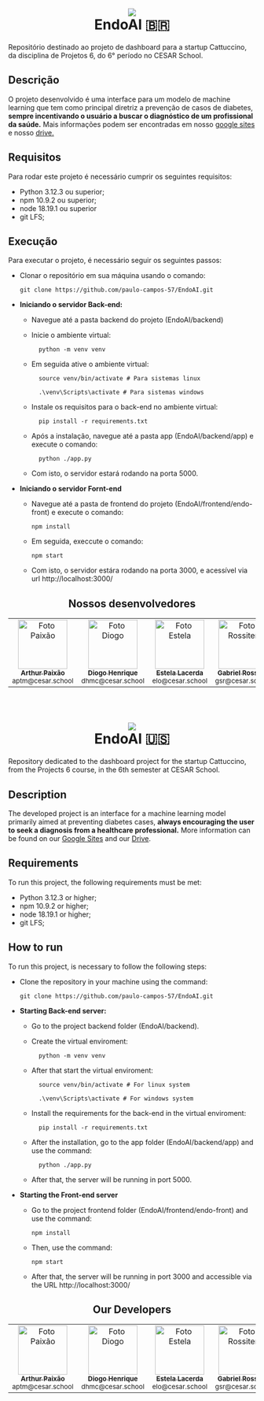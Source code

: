 <div align="center">
  <h1>
    <img src="https://skillicons.dev/icons?i=react,nodejs,python,flask" /><br>EndoAI 🇧🇷
  </h1>  
</div>
Repositório destinado ao projeto de dashboard para a startup Cattuccino, da disciplina de Projetos 6, do 6° período no CESAR School.<br>

## Descrição
O projeto desenvolvido é uma interface para um modelo de machine learning que tem como principal diretriz a prevenção de casos de diabetes, <strong>sempre incentivando o usuário a buscar o diagnóstico de um profissional da saúde.</strong> Mais informações podem ser encontradas em nosso <a href="https://sites.google.com/cesar.school/endo-ai/home">google sites</a> e nosso <a href="https://drive.google.com/drive/folders/1NskF5VEnYzHEWuR-ODKwKahWOmKkTWXW?usp=drive_link">drive.</a>

## Requisitos
Para rodar este projeto é necessário cumprir os seguintes requisitos:
- Python 3.12.3 ou superior;
- npm 10.9.2 ou superior;
- node 18.19.1 ou superior
- git LFS;

## Execução
Para executar o projeto, é necessário seguir os seguintes passos:
- Clonar o repositório em sua máquina usando o comando: 
  <dt>

      git clone https://github.com/paulo-campos-57/EndoAI.git
  </dt>

- <strong>Iniciando o servidor Back-end:</strong>
  - Navegue até a pasta backend do projeto (EndoAI/backend)
  - Inicie o ambiente virtual:
      <dt>
    
          python -m venv venv
      </dt>
  - Em seguida ative o ambiente virtual:
      <dt>
    
          source venv/bin/activate # Para sistemas linux
      </dt>
      <dt>
    
          .\venv\Scripts\activate # Para sistemas windows
      </dt>
  - Instale os requisitos para o back-end no ambiente virtual:
      <dt>
    
          pip install -r requirements.txt
      </dt>
  - Após a instalação, navegue até a pasta app (EndoAI/backend/app) e execute o comando:
      <dt>
    
          python ./app.py
      </dt>
  - Com isto, o servidor estará rodando na porta 5000.
- <strong>Iniciando o servidor Fornt-end</strong>
  - Navegue até a pasta de frontend do projeto (EndoAI/frontend/endo-front) e execute o comando: 
      <dt>
  
        npm install
    </dt>
  - Em seguida, execcute o comando:
    <dt>
  
        npm start
    </dt>
  - Com isto, o servidor estára rodando na porta 3000, e acessível via url http://localhost:3000/
  ##
<div align="center">
  <h2>Nossos desenvolvedores</h2>
  <table>
    <tr>
      <td align="center">
        <a href="https://github.com/paixaoao">
          <img src="https://avatars.githubusercontent.com/u/126728380?v=4" width="100px;" alt="Foto Paixão"/><br>
          <sub>
            <b>Arthur Paixão</b>
          </sub>
        </a>
        <br>
        <sub>aptm@cesar.school</sub>
      </td>
          <td align="center">
        <a href="https://github.com/DiogoHMC">
          <img src="https://avatars.githubusercontent.com/u/116087739?v=4" width="100px;" alt="Foto Diogo"/><br>
          <sub>
            <b>Diogo Henrique</b>
          </sub>
        </a>
        <br>
        <sub>dhmc@cesar.school</sub>
      </td>
      <td align="center">
        <a href="https://github.com/EstelaLacerda">
          <img src="https://avatars.githubusercontent.com/u/117921412?v=4" width="100px;" alt="Foto Estela"/><br>
          <sub>
            <b>Estela Lacerda</b>
          </sub>
        </a>
        <br>
        <sub>elo@cesar.school</sub>
      </td>
      <td align="center">
        <a href="https://github.com/grossiter04">
          <img src="https://avatars.githubusercontent.com/u/116268469?v=4" width="100px;" alt="Foto Rossiter"/><br>
          <sub>
            <b>Gabriel Rossiter</b>
          </sub>
        </a>
        <br>
        <sub>gsr@cesar.school</sub>
      </td>
      <td align="center">
        <a href="https://github.com/MatheusGom">
          <img src="https://avatars.githubusercontent.com/u/117746778?v=4" width="100px;" alt="Foto Matheus G"/><br>
          <sub>
            <b>Matheus Gomes</b>
          </sub>
        </a>
        <br>
        <sub>mga@cesar.school</sub>
      </td>
        <td align="center">
        <a href="https://github.com/Mavebibo">
          <img src="https://avatars.githubusercontent.com/u/112356542?v=4" width="100px;" alt="Foto Matheus V"/><br>
          <sub>
            <b>Matheus Vellez</b>
          </sub>
        </a>
        <br>
        <sub>mvbb@cesar.school</sub>
      </td>
          <td align="center">
        <a href="https://github.com/paulo-campos-57">
          <img src="https://avatars.githubusercontent.com/u/77108503?v=4" width="100px;" alt="Foto Paulo"/><br>
          <sub>
            <b>Paulo Campos</b>
          </sub>
        </a>
        <br>
        <sub>pmc3@cesar.school</sub>
      </td>
    </tr>
  </table>
</div>
<br>

##

<div align="center">
  <h1>
    <img src="https://skillicons.dev/icons?i=react,nodejs,python,flask" /><br>EndoAI 🇺🇸
  </h1>  
</div>
Repository dedicated to the dashboard project for the startup Cattuccino, from the Projects 6 course, in the 6th semester at CESAR School.<br>

## Description
The developed project is an interface for a machine learning model primarily aimed at preventing diabetes cases, <strong>always encouraging the user to seek a diagnosis from a healthcare professional.</strong> More information can be found on our <a href="https://sites.google.com/cesar.school/endo-ai/home">Google Sites</a> and our <a href="https://drive.google.com/drive/folders/1NskF5VEnYzHEWuR-ODKwKahWOmKkTWXW?usp=drive_link">Drive</a>.

## Requirements
To run this project, the following requirements must be met:
- Python 3.12.3 or higher;
- npm 10.9.2 or higher;
- node 18.19.1 or higher;
- git LFS;

## How to run
To run this project, is necessary to follow the following steps:
- Clone the repository in your machine using the command:
  <dt>

      git clone https://github.com/paulo-campos-57/EndoAI.git
  </dt>

- <strong>Starting Back-end server:</strong>
  - Go to the project backend folder (EndoAI/backend).
  - Create the virtual enviroment:
      <dt>
    
          python -m venv venv
      </dt>
  - After that start the virtual enviroment:
      <dt>
    
          source venv/bin/activate # For linux system
      </dt>
      <dt>
    
          .\venv\Scripts\activate # For windows system
      </dt>
  - Install the requirements for the back-end in the virtual enviroment:
      <dt>
    
          pip install -r requirements.txt
      </dt>
  - After the installation, go to the app folder (EndoAI/backend/app) and use the command:
      <dt>
    
          python ./app.py
      </dt>
  - After that, the server will be running in port 5000.
- <strong>Starting the Front-end server</strong>
  - Go to the project frontend folder (EndoAI/frontend/endo-front) and use the command: 
      <dt>
  
        npm install
    </dt>
  - Then, use the command:
    <dt>
  
        npm start
    </dt>
  - After that, the server will be running in port 3000 and accessible via the URL http://localhost:3000/
    ##
<div align="center">
  <h2>Our Developers</h2>
  <table>
    <tr>
      <td align="center">
        <a href="https://github.com/paixaoao">
          <img src="https://avatars.githubusercontent.com/u/126728380?v=4" width="100px;" alt="Foto Paixão"/><br>
          <sub>
            <b>Arthur Paixão</b>
          </sub>
        </a>
        <br>
        <sub>aptm@cesar.school</sub>
      </td>
          <td align="center">
        <a href="https://github.com/DiogoHMC">
          <img src="https://avatars.githubusercontent.com/u/116087739?v=4" width="100px;" alt="Foto Diogo"/><br>
          <sub>
            <b>Diogo Henrique</b>
          </sub>
        </a>
        <br>
        <sub>dhmc@cesar.school</sub>
      </td>
      <td align="center">
        <a href="https://github.com/EstelaLacerda">
          <img src="https://avatars.githubusercontent.com/u/117921412?v=4" width="100px;" alt="Foto Estela"/><br>
          <sub>
            <b>Estela Lacerda</b>
          </sub>
        </a>
        <br>
        <sub>elo@cesar.school</sub>
      </td>
      <td align="center">
        <a href="https://github.com/grossiter04">
          <img src="https://avatars.githubusercontent.com/u/116268469?v=4" width="100px;" alt="Foto Rossiter"/><br>
          <sub>
            <b>Gabriel Rossiter</b>
          </sub>
        </a>
        <br>
        <sub>gsr@cesar.school</sub>
      </td>
        <td align="center">
        <a href="https://github.com/MatheusGom">
          <img src="https://avatars.githubusercontent.com/u/117746778?v=4" width="100px;" alt="Foto Matheus G"/><br>
          <sub>
            <b>Matheus Gomes</b>
          </sub>
        </a>
        <br>
        <sub>mga@cesar.school</sub>
      </td>
      <td align="center">
        <a href="https://github.com/Mavebibo">
          <img src="https://avatars.githubusercontent.com/u/112356542?v=4" width="100px;" alt="Foto Matheus V"/><br>
          <sub>
            <b>Matheus Vellez</b>
          </sub>
        </a>
        <br>
        <sub>mvbb@cesar.school</sub>
      </td>
          <td align="center">
        <a href="https://github.com/paulo-campos-57">
          <img src="https://avatars.githubusercontent.com/u/77108503?v=4" width="100px;" alt="Foto Paulo"/><br>
          <sub>
            <b>Paulo Campos</b>
          </sub>
        </a>
        <br>
        <sub>pmc3@cesar.school</sub>
      </td>
    </tr>
  </table>
</div>
<br>
